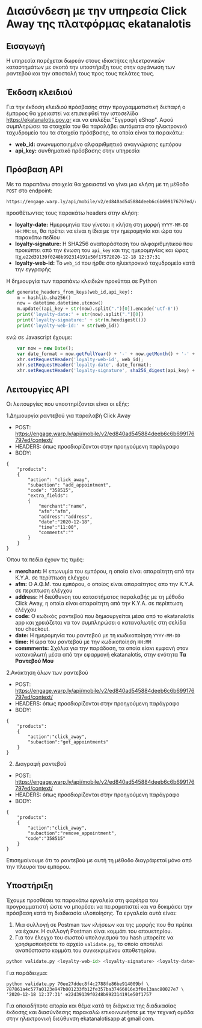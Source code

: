 # Διασύνδεση με την υπηρεσία Click Away της πλατφόρμας ekatanalotis

## Εισαγωγή 

Η υπηρεσία παρέχεται δωρεάν στους ιδιοκτήτες ηλεκτρονικών καταστημάτων με σκοπό την υποστήριξη τους στην οργάνωση των ραντεβού και την αποστολή τους προς τους πελάτες τους. 

## Έκδοση κλειδιού

Για την έκδοση κλειδιού πρόσβασης στην προγραμματιστική διεπαφή ο έμπορος θα χρειαστεί να επισκεφθεί την ιστοσελίδα https://ekatanalotis.gov.gr και να επιλέξει "Εγγραφή eShop". Αφού συμπληρώσει τα στοιχεία του θα παραλάβει αυτόματα στο ηλεκτρονικό ταχυδρομείο του τα στοιχεία πρόσβασης, τα οποία είναι τα παρακάτω:
- **web_id:** ανωνυμοποιημένο αλφαριθμητικό αναγνώρισης εμπόρου 
- **api_key:** συνθηματικό πρόσβασης στην υπηρεσία 

## Πρόσβαση API

Με τα παραπάνω στοιχεία θα χρειαστεί να γίνει μια κλήση με τη μέθοδο `POST` στο endpoint:

```
https://engage.warp.ly/api/mobile/v2/ed840ad545884deeb6c6b699176797ed/context/
```

προσθέτωντας τους παρακάτω headers στην κλήση:
- **loyalty-date:** Ημερομηνία που γίνεται η κλήση στη μορφή `ΥΥΥΥ-ΜΜ-DD HH:MM:ss`, θα πρέπει να είναι η ίδια με την ημερομηνία και ώρα του παρακάτω πεδίου 
- **loyalty-signature:** Η SHA256 αναπαράσταση του αλφαριθμητικού που προκύπτει από την ένωση του `api_key` και της ημερομηνίας και ώρας πχ.`e22d39139f0248b992314191e50f17572020-12-18 12:37:31`  
- **loyalty-web-id:** To  `web_id` που ήρθε στο ηλεκτρονικό ταχυδρομείο κατά την εγγραφής

Η δημιουργία των παραπάνω κλειδιών προκύπτει σε Python 

```python
def generate_headers_from_keys(web_id,api_key):
    m = hashlib.sha256()
    now = datetime.datetime.utcnow()
    m.update((api_key + str(now).split(".")[0]).encode('utf-8'))
    print('loyalty-date:' + str(now).split(".")[0])
    print('loyalty-signature:' + str(m.hexdigest()))
    print('loyalty-web-id:' + str(web_id))
```

ενώ σε Javascript έχουμε:

```javascript
    var now = new Date();
    var date_format = now.getFullYear() + '-' + now.getMonth() + '-' + now.getDate() + ' ' + now.getHours() + ':' + now.getMinutes() + ':' + now.getSeconds();
    xhr.setRequestHeader('loyalty-web-id', web_id);
    xhr.setRequestHeader('loyalty-date', date_format);
    xhr.setRequestHeader('loyalty-signature', sha256_digest(api_key) + date_format));
```

## Λειτουργίες API

Οι λειτουργίες που υποστηρίζονται είναι οι εξής:

1.Δημιουργία ραντεβού για παραλαβή Click Away

- POST: https://engage.warp.ly/api/mobile/v2/ed840ad545884deeb6c6b699176797ed/context/
- HEADERS: όπως προσδιορίζονται στην προηγούμενη παράγραφο
- BODY:
```
{
    "products": 
    {
        "action": "click_away",
        "subaction": "add_appointment",
        "code": "358515",
        "extra_fields": 
        {
            "merchant":"name",
            "afm":"afm",
            "address":"address",
            "date":"2020-12-18",
            "time":"11:00",
            "comments":""
        }
    }
}
```

Όπου τα πεδία έχουν τις τιμές:
- **merchant:** Η επωνυμία του εμπόρου, η οποία είναι απαραίτητη από την Κ.Υ.Α. σε περίπτωση ελέγχου
- **afm:** Ο Α.Φ.Μ. του εμπόρου, ο οποίος είναι απαραίτητος απο την Κ.Υ.Α. σε περιπτωση ελέγχου
- **address:** Η διεύθυνση του καταστήματος παραλαβής με τη μέθοδο Click Away, η οποία είναι απαραίτητη από την Κ.Υ.Α. σε περίπτωση ελέγχου
- **code:** Ο κωδικός ραντεβού που δημιουργείται μέσα από το ekatanalotis app και χρειάζεται να τον συμπληρώσει ο καταναλωτής στη σελίδα του checkout. 
- **date:** Η ημερομηνία του ραντεβού με τη κωδικοποίηση `ΥΥΥΥ-MM-DD`
- **time:** Η ώρα του ραντεβού με την κωδικοποίηση `ΗΗ:MM` 
- **commments:** Σχόλια για την παράδοση, τα οποία είανι εμφανή στον καταναλωτή μέσα από την εφαρμογή ekatanalotis, στην ενότητα **Τα Ραντεβού Μου**


2.Ανάκτηση όλων των ραντεβού

- POST: https://engage.warp.ly/api/mobile/v2/ed840ad545884deeb6c6b699176797ed/context/
- HEADERS: όπως προσδιορίζονται στην προηγούμενη παράγραφο
- BODY:
```
{
    "products":
    {
        "action":"click_away",
        "subaction":"get_appointments"
    }
}
```

2. Διαγραφή ραντεβού 

- POST: https://engage.warp.ly/api/mobile/v2/ed840ad545884deeb6c6b699176797ed/context/
- HEADERS: όπως προσδιορίζονται στην προηγούμενη παράγραφο
- BODY:
```
{
    "products":
    {
        "action":"click_away",
        "subaction":"remove_appointment",
       "code":"358515"
    }
}
```

Επισημαίνουμε ότι το ραντεβού με αυτή τη μέθοδο διαγράφεταί μόνο από την πλευρά του εμπόρου.

## Υποστήριξη 

Έχουμε προσθέσει τα παρακάτω εργαλεία στη φαρέτρα του προγραμματιστή ώστε να μπορέσει να πειραματιστεί και να δοκιμάσει την πρόσβαση κατά τη διαδικασία υλοποίησης. Τα εργαλεία αυτά είναι:

1. Μια συλλογή σε Postman των κλήσεων και της μορφής που θα πρέπει να έχουν. H συλλογή Postman είναι κομμάτι του απουετηρίου. 
2. Για τον έλεγχο του σωστού υπολογισμού του hash μπορείτε να χρησιμοποιήσετε το αρχείο `validate.py`, το οποίο αποτελεί αναπόσπαστο κομμάτι του συγκεκριμένου αποθετηρίου. 

```python
python validate.py <loyalty-web-id> <loyalty-signature> <loyalty-date> <api_key>
```

Για παράδειγμα:

```$ python
python validate.py 70ee27ddec8f4c2788fe86be914009bf \ 
787861a4c577a0123e947b001233fb12fe357ba37466016e3f0e13aac80027e7 \ 
'2020-12-18 12:37:31' e22d39139f0248b992314191e50f1757
```

Για οποιαδήποτε απορία και θέμα κατά τη διάρκεια της διαδικασίας έκδοσης και διασύνδεσης παρακαλώ επικοινωνήστε με την τεχνική ομάδα στην ηλεκτρονική διεύθυνση  ekatanalotisapp at gmail com.
